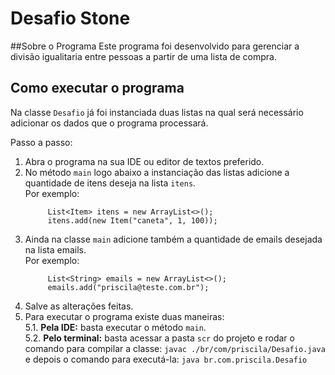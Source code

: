 # Desafio Stone

##Sobre o Programa
Este programa foi desenvolvido para gerenciar a divisão igualitaria entre pessoas a partir de uma lista de compra.

## Como executar o programa
Na classe `Desafio` já foi instanciada duas listas na qual será necessário adicionar os dados que o programa processará.

Passo a passo:
1. Abra o programa na sua IDE ou editor de textos preferido.
2. No método `main` logo abaixo a instanciação das listas adicione a quantidade de itens deseja na lista `itens`.  
Por exemplo:  
   ```
        List<Item> itens = new ArrayList<>();
        itens.add(new Item("caneta", 1, 100));
   ```
3. Ainda na classe `main` adicione também a quantidade de emails desejada na lista emails.  
Por exemplo: 
   ```
        List<String> emails = new ArrayList<>();
        emails.add("priscila@teste.com.br");
   ```
4. Salve as alterações feitas.
5. Para executar o programa existe duas maneiras:  
   5.1. **Pela IDE:** basta executar o método `main`.  
   5.2. **Pelo terminal:** basta acessar a pasta `scr` do projeto e rodar o comando para 
   compilar a classe: `javac ./br/com/priscila/Desafio.java`  e depois o comando para executá-la: `java br.com.priscila.Desafio`
   

   